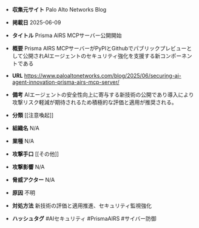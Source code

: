 - **収集元サイト**
Palo Alto Networks Blog

- **掲載日**
2025-06-09

- **タイトル**
Prisma AIRS MCPサーバー公開開始

- **概要**
Prisma AIRS MCPサーバーがPyPIとGithubでパブリックプレビューとして公開されAIエージェントのセキュリティ強化を支援する新コンポーネントである

- **URL**
https://www.paloaltonetworks.com/blog/2025/06/securing-ai-agent-innovation-prisma-airs-mcp-server/

- **備考**
AIエージェントの安全性向上に寄与する新技術の公開であり導入により攻撃リスク軽減が期待されるため積極的な評価と適用が推奨される。

- **分類**
[[注意喚起]]

- **組織名**
N/A

- **業種**
N/A

- **攻撃手口**
[[その他]]

- **攻撃影響**
N/A

- **脅威アクター**
N/A

- **原因**
不明

- **対処方法**
新技術の評価と適用推進、セキュリティ監視強化

- **ハッシュタグ**
#AIセキュリティ #PrismaAIRS #サイバー防御
